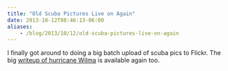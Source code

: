 ```yaml
---
title: "Old Scuba Pictures Live on Again"
date: 2013-10-12T08:46:13-06:00
aliases:
    - /blog/2013/10/12/old-scuba-pictures-live-on-again
---
```


I finally got around to doing a big batch upload of scuba pics to Flickr. The big [writeup of hurricane Wilma](/oldsite/scuba/Cozumel2005/wilma/) is available again too.